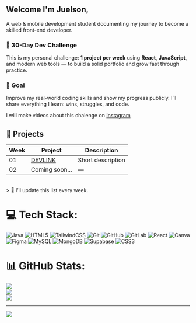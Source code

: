 ## Welcome I'm Juelson,
A web & mobile development student documenting my journey to become a skilled front-end developer.

### 📌 30-Day Dev Challenge <br/>

This is my personal challenge: **1 project per week** using **React**, **JavaScript**, and modern web tools — to build a solid portfolio and grow fast through practice. <br/>

### 🎯 Goal <br/>

Improve my real-world coding skills and show my progress publicly. I’ll share everything I learn: wins, struggles, and code. <br/>

I will make videos about this chalenge on [Instagram](https://www.instagram.com/jpb.dev?igsh=bGpiZTc2MTh5dHVv&utm_source=qr) <br/>

## 📁 Projects <br/>

| Week | Project | Description |
|------|---------|-------------|
| 01   | [DEVLINK](link) | Short description |
| 02   | Coming soon... | — |
 <br/>
> 📌 I’ll update this list every week. <br/>

# 💻 Tech Stack:
![Java](https://img.shields.io/badge/java-%23ED8B00.svg?style=for-the-badge&logo=openjdk&logoColor=white) ![HTML5](https://img.shields.io/badge/html5-%23E34F26.svg?style=for-the-badge&logo=html5&logoColor=white) ![TailwindCSS](https://img.shields.io/badge/tailwindcss-%2338B2AC.svg?style=for-the-badge&logo=tailwind-css&logoColor=white) ![Git](https://img.shields.io/badge/git-%23F05033.svg?style=for-the-badge&logo=git&logoColor=white) ![GitHub](https://img.shields.io/badge/github-%23121011.svg?style=for-the-badge&logo=github&logoColor=white) ![GitLab](https://img.shields.io/badge/gitlab-%23181717.svg?style=for-the-badge&logo=gitlab&logoColor=white) ![React](https://img.shields.io/badge/react-%2320232a.svg?style=for-the-badge&logo=react&logoColor=%2361DAFB) ![Canva](https://img.shields.io/badge/Canva-%2300C4CC.svg?style=for-the-badge&logo=Canva&logoColor=white) ![Figma](https://img.shields.io/badge/figma-%23F24E1E.svg?style=for-the-badge&logo=figma&logoColor=white) ![MySQL](https://img.shields.io/badge/mysql-4479A1.svg?style=for-the-badge&logo=mysql&logoColor=white) ![MongoDB](https://img.shields.io/badge/MongoDB-%234ea94b.svg?style=for-the-badge&logo=mongodb&logoColor=white) ![Supabase](https://img.shields.io/badge/Supabase-3ECF8E?style=for-the-badge&logo=supabase&logoColor=white) ![CSS3](https://img.shields.io/badge/css3-%231572B6.svg?style=for-the-badge&logo=css3&logoColor=white)
# 📊 GitHub Stats:
![](https://github-readme-stats.vercel.app/api?username=Juels0nB&theme=github_dark_dimmed&hide_border=false&include_all_commits=true&count_private=false)<br/>
![](https://nirzak-streak-stats.vercel.app/?user=Juels0nB&theme=github_dark_dimmed&hide_border=false)<br/>
![](https://github-readme-stats.vercel.app/api/top-langs/?username=Juels0nB&theme=github_dark_dimmed&hide_border=false&include_all_commits=true&count_private=false&layout=compact)

---
[![](https://visitcount.itsvg.in/api?id=Juels0nB&icon=0&color=11)](https://visitcount.itsvg.in)

<!-- Proudly created with GPRM ( https://gprm.itsvg.in ) -->
